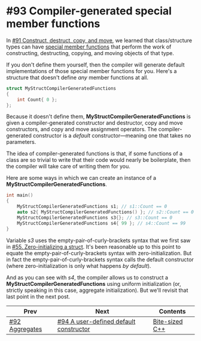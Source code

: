 # #93 Compiler-generated special member functions

In [#91 Construct, destruct, copy, and move](091.md), we learned that class/structure types can have [special member functions](https://docs.microsoft.com/cpp/cpp/special-member-functions) that perform the work of constructing, destructing, copying, and moving objects of that type.

If you don't define them yourself, then the compiler will generate default implementations of those special member functions for you. Here's a structure that doesn't define *any* member functions at all.

```cpp 
struct MyStructCompilerGeneratedFunctions
{
    int Count{ 0 };
};
```

Because it doesn't define them, **MyStructCompilerGeneratedFunctions** is given a compiler-generated constructor and destructor, copy and move constructors, and copy and move assignment operators. The compiler-generated constructor is a *default* constructor&mdash;meaning one that takes no parameters.

The idea of compiler-generated functions is that, if some functions of a class are so trivial to write that their code would nearly be boilerplate, then the compiler will take care of writing them for you.

Here are some ways in which we can create an instance of a **MyStructCompilerGeneratedFunctions**.

```cpp 
int main()
{
    MyStructCompilerGeneratedFunctions s1; // s1::Count == 0
    auto s2{ MyStructCompilerGeneratedFunctions() }; // s2::Count == 0
    MyStructCompilerGeneratedFunctions s3{}; // s3::Count == 0
    MyStructCompilerGeneratedFunctions s4{ 99 }; // s4::Count == 99
}
```

Variable *s3* uses the empty-pair-of-curly-brackets syntax that we first saw in [#55. Zero-initializing a struct](055.md). It's been reasonable up to this point to equate the empty-pair-of-curly-brackets syntax with zero-initialization. But in fact the empty-pair-of-curly-brackets syntax calls the default constructor (where zero-initialization is only what happens *by default*).

And as you can see with *s4*, the compiler allows us to construct a **MyStructCompilerGeneratedFunctions** using uniform initialization (or, strictly speaking in this case, aggregate initialization). But we'll revisit that last point in the next post.

|Prev|Next|Contents|
|-|-|-|
|[#92 Aggregates](092.md)|[#94 A user-defined default constructor](094.md)|[Bite-sized C++](../README.md)|

